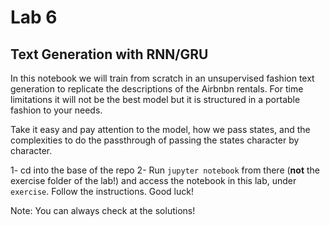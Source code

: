 # Lab 6
## Text Generation with RNN/GRU

In this notebook we will train from scratch in an unsupervised fashion text generation to replicate the descriptions of the Airbnbn rentals. For time limitations it will not be the best model but it is structured in a portable fashion to your needs.


Take it easy and pay attention to the model, how we pass states, and the complexities to do the passthrough of passing the states character by character.

1- cd into the base of the repo
2- Run `jupyter notebook` from there (**not** the exercise folder of the lab!) and access the notebook in this lab, under `exercise`. Follow the instructions. Good luck!

Note: You can always check at the solutions!
